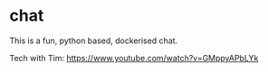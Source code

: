 # chat
This is a fun, python based, dockerised chat.

Tech with Tim:
https://www.youtube.com/watch?v=GMppyAPbLYk